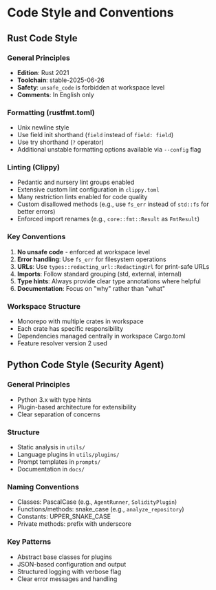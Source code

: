 # Code Style and Conventions

## Rust Code Style

### General Principles
- **Edition**: Rust 2021
- **Toolchain**: stable-2025-06-26
- **Safety**: `unsafe_code` is forbidden at workspace level
- **Comments**: In English only

### Formatting (rustfmt.toml)
- Unix newline style
- Use field init shorthand (`field` instead of `field: field`)
- Use try shorthand (`?` operator)
- Additional unstable formatting options available via `--config` flag

### Linting (Clippy)
- Pedantic and nursery lint groups enabled
- Extensive custom lint configuration in `clippy.toml`
- Many restriction lints enabled for code quality
- Custom disallowed methods (e.g., use `fs_err` instead of `std::fs` for better errors)
- Enforced import renames (e.g., `core::fmt::Result` as `FmtResult`)

### Key Conventions
1. **No unsafe code** - enforced at workspace level
2. **Error handling**: Use `fs_err` for filesystem operations
3. **URLs**: Use `types::redacting_url::RedactingUrl` for print-safe URLs
4. **Imports**: Follow standard grouping (std, external, internal)
5. **Type hints**: Always provide clear type annotations where helpful
6. **Documentation**: Focus on "why" rather than "what"

### Workspace Structure
- Monorepo with multiple crates in workspace
- Each crate has specific responsibility
- Dependencies managed centrally in workspace Cargo.toml
- Feature resolver version 2 used

## Python Code Style (Security Agent)

### General Principles
- Python 3.x with type hints
- Plugin-based architecture for extensibility
- Clear separation of concerns

### Structure
- Static analysis in `utils/`
- Language plugins in `utils/plugins/`
- Prompt templates in `prompts/`
- Documentation in `docs/`

### Naming Conventions
- Classes: PascalCase (e.g., `AgentRunner`, `SolidityPlugin`)
- Functions/methods: snake_case (e.g., `analyze_repository`)
- Constants: UPPER_SNAKE_CASE
- Private methods: prefix with underscore

### Key Patterns
- Abstract base classes for plugins
- JSON-based configuration and output
- Structured logging with verbose flag
- Clear error messages and handling